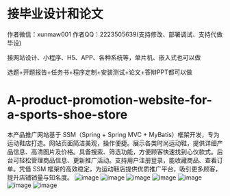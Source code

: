 # 接毕业设计和论文
作者微信：xunmaw001  作者QQ：2223505639(支持修改、部署调试、支持代做毕设)

接网站设计、小程序、H5、APP、各种系统等，单片机、嵌入式也可以做

选题+开题报告+任务书+程序定制+安装测试+论文+答辩PPT都可以做
# A-product-promotion-website-for-a-sports-shoe-store
本产品推广网站基于 SSM（Spring + Spring MVC + MyBatis）框架开发，专为运动鞋店打造。网站页面简洁美观，操作便捷。展示各类时尚运动鞋，提供详细产品信息、高清图片及价格。具备搜索、筛选功能，方便顾客快速找到心仪款式。后台可轻松管理商品信息、更新推广活动。支持用户注册登录，能收藏商品、查看订单。凭借 SSM 框架的高效稳定，为运动鞋店提供优质推广平台，吸引更多顾客，提升店铺销量与知名度。 
![image](https://github.com/user-attachments/assets/6019d095-1c06-42f1-ae35-8f2900e4b1cf)
![image](https://github.com/user-attachments/assets/7536cce7-01b8-48f7-aabc-fa90788dd549)
![image](https://github.com/user-attachments/assets/770eed36-376b-40f4-b627-bed7c044447f)
![image](https://github.com/user-attachments/assets/e0803242-4ec0-40ed-8e49-c851eb22cc80)
![image](https://github.com/user-attachments/assets/ce100eaf-46c0-4140-813a-06b31fa20fd5)
![image](https://github.com/user-attachments/assets/10749fd2-ebdb-4f88-8ef2-eee8334dce77)
![image](https://github.com/user-attachments/assets/aa8792a1-c713-49ea-b513-9465f1c1e0ab)
